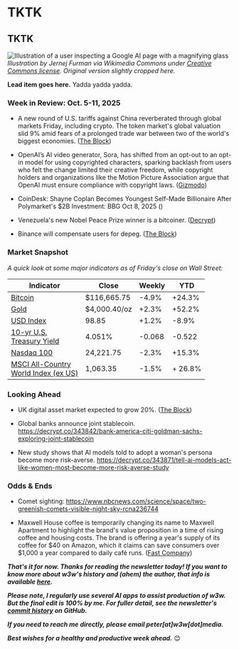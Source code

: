 # TKTK
## TKTK

![Illustration of a user inspecting a Google AI page with a magnifying glass](https://w3w.news/img/googleAI-jurnej-furman-wc-2500.jpg)
*Illustration by Jernej Furman via Wikimedia Commons under [Creative Commons license](https://creativecommons.org/licenses/by/2.0/deed.en). Original version slightly cropped here.*

**Lead item goes here.** Yadda yadda yadda.

<!-- Riff on Google AI Essentials course. -->

### Week in Review: Oct. 5-11, 2025

<!--

Prompt to get AI help in drafting news summary items...

I'm thinking of using the news article in this browser tab in my upcoming newsletter, which contains a bulleted list summarizing important tech news each week. Could you please summarize this story in a paragraph of 1-2 sentences, written in a style that I could use for my newsletter? Do not include a headline.

-->

- A new round of U.S. tariffs against China reverberated through global markets Friday, including crypto. The token market's global valuation slid 9% amid fears of a prolonged trade war between two of the world's biggest economies. ([The Block](https://www.theblock.co/post/374261/total-crypto-market-cap-tanks-over-9-following-trumps-latest-round-of-retaliatory-tariffs-on-china))

- OpenAI’s AI video generator, Sora, has shifted from an opt-out to an opt-in model for using copyrighted characters, sparking backlash from users who felt the change limited their creative freedom, while copyright holders and organizations like the Motion Picture Association argue that OpenAI must ensure compliance with copyright laws. ([Gizmodo](https://gizmodo.com/you-cant-use-copyrighted-characters-in-openais-sora-anymore-and-people-are-freaking-out-2000669714))

- CoinDesk: Shayne Coplan Becomes Youngest Self-Made Billionaire After Polymarket's $2B Investment: BBG
Oct 8, 2025 ([]())

- Venezuela's new Nobel Peace Prize winner is a bitcoiner. ([Decrypt](https://decrypt.co/343891/latest-nobel-peace-prize-winner-bitcoin-supporter))

- Binance will compensate users for depeg. ([The Block](https://www.theblock.co/post/374278/binance-to-compensate-some-users-after-several-markets-depeg-there-are-no-excuses))

### Market Snapshot

*A quick look at some major indicators as of Friday's close on Wall Street:* <!-- See spreadsheet at https://docs.google.com/spreadsheets/d/11XuSerOv1DG7vFWAkwoXehOe4G4xDMm6LSNL7SAL4vA/edit?gid=1586624920#gid=1586624920 -->

<table>

  <thead>
    <tr>
      <th>Indicator</th>
      <th>Close</th>
      <th>Weekly</th>
      <th>YTD</th>
    </tr>
  </thead>

  <tbody>
    <tr>
      <td><a href="https://coinmarketcap.com/currencies/bitcoin/">Bitcoin</a></td>
      <td>$116,665.75</td>
      <td>-4.9%</td>
      <td>+24.3%</td>
    </tr>
    <tr>
      <td><a href="https://finance.yahoo.com/quote/GC%3DF?p=GC%253DF">Gold</a></td>
      <td>$4,000.40/oz</td>
      <td>+2.3%</td>
      <td>+52.2%</td>
    </tr>
    <tr>
      <td><a href="https://finance.yahoo.com/quote/DX-Y.NYB?p=DX-Y.NYB&.tsrc=fin-srch">USD Index</a></td>
      <td>98.85</td>
      <td>+1.2%</td>
      <td>-8.9%</td>
    </tr>
    <tr>
      <td><a href="https://finance.yahoo.com/quote/%5ETNX/">10-yr U.S. <br>Treasury Yield</a></td>
      <td>4.051%</td>
      <td>-0.068</td>
      <td>-0.522</td>
    </tr>
    <tr>
      <td><a href="https://finance.yahoo.com/quote/%5ENDX/components?p=%255ENDX">Nasdaq 100</a></td>
      <td>24,221.75</td>
      <td>-2.3%</td>
      <td>+15.3%</td>
    </tr>
    <tr>
      <td><a href="https://www.msci.com/indexes/index/899901">MSCI All-Country <br>World Index (ex US)</a></td>
      <td>1,063.35</td>
      <td>-1.5%</td>
      <td>+ 26.8%</td>
    </tr>
  </tbody>
</table>

### Looking Ahead

- UK digital asset market expected to grow 20%. ([The Block](https://www.theblock.co/post/373828/uk-digital-asset-market-poised-20-growth-fca-lifts-four-year-bancrypto-etns))

- Global banks announce joint stablecoin. https://decrypt.co/343842/bank-america-citi-goldman-sachs-exploring-joint-stablecoin

- New study shows that AI models told to adopt a woman's persona become more risk-averse. https://decrypt.co/343871/tell-ai-models-act-like-women-most-become-more-risk-averse-study

### Odds & Ends

- Comet sighting: https://www.nbcnews.com/science/space/two-greenish-comets-visible-night-sky-rcna236744

- Maxwell House coffee is temporarily changing its name to Maxwell Apartment to highlight the brand's value proposition in a time of rising coffee and housing costs. The brand is offering a year's supply of its coffee for $40 on Amazon, which it claims can save consumers over $1,000 a year compared to daily café runs. ([Fast Company](https://www.fastcompany.com/91412570/maxwell-house-changed-its-name-to-maxwell-apartment)) <!-- Draft news summary by Leo/Llama 3.1 8B -->

_**That's it for now. Thanks for reading the newsletter today! If you want to know more about w3w's history and (ahem) the author, that info is available [here](https://w3wnews.substack.com/about).**_

_**Please note, I regularly use several AI apps to assist production of w3w. But the final edit is 100% by me. For fuller detail, see the newsletter's [commit history](https://github.com/peteramckay/w3wnewsletter/commits) on GitHub.**_

_**If you need to reach me directly, please email peter[at]w3w[dot]media.**_

_**Best wishes for a healthy and productive week ahead.**_ 😊


<!--

Cutting room floor...

- Securitize eyeing IPO via SPAC ([The Block](https://www.theblock.co/post/374286/rwa-giant-securitize-eyeing-public-listing-via-cantor-fitzgerald-spac-at-unicorn-valuation-bloomberg))

- **Washington Watch:** Washington shutdown complicates the future of a crypto market structure bill. ([The Block](https://www.theblock.co/post/373723/us-government-shutdown-complicates-crypto-market-structure-bills-path-forward)) | CZ pardon in the works? https://decrypt.co/343896/presidential-pardon-binance-founder-cz-report

-->
